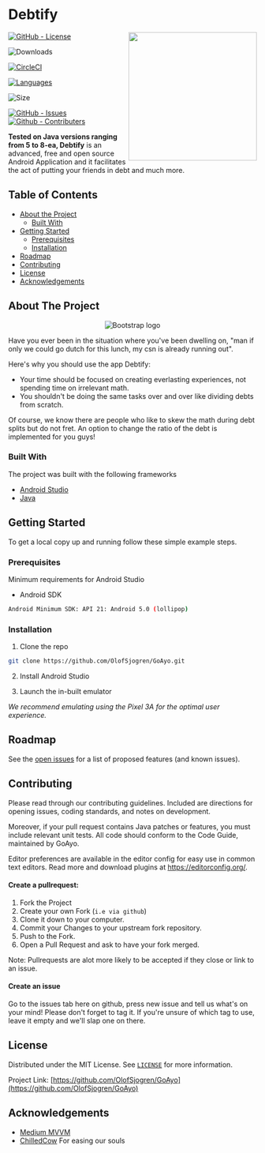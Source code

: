 # Debtify


  
<!-- PROJECT LOGO -->
<a href="https://github.com/OlofSjogren/GoAyo">
<img src="https://user-images.githubusercontent.com/54896147/97000476-1256e000-1537-11eb-9689-b59765608d22.png" height="260px" align="right"/>
</a>

[![GitHub - License](https://img.shields.io/github/license/OlofSjogren/GoAyo)](LICENSE)

![Downloads](https://img.shields.io/github/downloads/Olofsjogren/goayo/total)

[![CircleCI](https://img.shields.io/circleci/build/github/OlofSjogren/GoAyo)](https://app.circleci.com/pipelines/github/OlofSjogren/GoAyo)

[![Languages](https://img.shields.io/github/languages/top/OlofSjogren/GoAyo)](https://github.com/OlofSjogren/GoAyo/search?l=java)

![Size](https://img.shields.io/github/languages/code-size/OlofSjogren/GoAyo)

[![GitHub - Issues](https://img.shields.io/github/issues-raw/OlofSjogren/GOAYO)](https://github.com/OlofSjogren/GoAyo/issues)
[![Github - Contributers](https://img.shields.io/github/contributors/OlofSjogren/GoAyo)](https://github.com/OlofSjogren/GoAyo/graphs/contributors)


**Tested on Java versions ranging from 5 to 8-ea, Debtify** is an advanced, free and open source Android Application and it facilitates the act of putting your friends in debt and much more.




<!-- TABLE OF CONTENTS -->
## Table of Contents

* [About the Project](#about-the-project)
  * [Built With](#built-with)
* [Getting Started](#getting-started)
  * [Prerequisites](#prerequisites)
  * [Installation](#installation)
* [Roadmap](#roadmap)
* [Contributing](#contributing)
* [License](#license)
* [Acknowledgements](#acknowledgements)



<!-- ABOUT THE PROJECT -->
## About The Project
<p align="center">
  <a>
    <img src="https://user-images.githubusercontent.com/54896147/96999704-e8e98480-1535-11eb-8b4d-634211c7f921.jpg" alt="Bootstrap logo">
  </a>
</p>

Have you ever been in the situation where you've been dwelling on, "man if only we could go dutch for this lunch, my csn is already running out".

Here's why you should use the app Debtify:
* Your time should be focused on creating everlasting experiences, not spending time on irrelevant math.
* You shouldn't be doing the same tasks over and over like dividing debts from scratch.

Of course, we know there are people who like to skew the math during debt splits but do not fret. An option to change the ratio of the debt is implemented for you guys!

### Built With
The project was built with the following frameworks
* [Android Studio](https://developer.android.com/studio)
* [Java](https://www.java.com/en/download/)




<!-- GETTING STARTED -->
## Getting Started

To get a local copy up and running follow these simple example steps.

### Prerequisites

Minimum requirements for Android Studio
* Android SDK
```sh
Android Minimum SDK: API 21: Android 5.0 (lollipop)
```

### Installation

1. Clone the repo
```sh
git clone https://github.com/OlofSjogren/GoAyo.git
```
2. Install Android Studio

3. Launch the in-built emulator

_We recommend emulating using the Pixel 3A for the optimal user experience._



<!-- ROADMAP -->
## Roadmap

See the [open issues](https://github.com/OlofSjogren/GoAyo/issues) for a list of proposed features (and known issues).



<!-- CONTRIBUTING -->
## Contributing

Please read through our contributing guidelines. Included are directions for opening issues, coding standards, and notes on development.

Moreover, if your pull request contains Java patches or features, you must include relevant unit tests. All code should conform to the Code Guide, maintained by GoAyo.

Editor preferences are available in the editor config for easy use in common text editors. Read more and download plugins at https://editorconfig.org/.

#### Create a pullrequest:

1. Fork the Project
2. Create your own Fork (`i.e via github`)
3. Clone it down to your computer.
4. Commit your Changes to your upstream fork repository.
5. Push to the Fork.
6. Open a Pull Request and ask to have your fork merged.

Note: Pullrequests are alot more likely to be accepted if they close or link to an issue.

#### Create an issue
Go to the issues tab here on github, press new issue and tell us what's on your mind! Please don't forget to tag it. If you're unsure of which tag to use, leave it empty and we'll slap one on there.


<!-- LICENSE -->
## License

Distributed under the MIT License. See [`LICENSE`](LICENSE) for more information.

Project Link: [https://github.com/OlofSjogren/GoAyo](https://github.com/OlofSjogren/GoAyo)



<!-- ACKNOWLEDGEMENTS -->
## Acknowledgements
* [Medium MVVM](https://medium.com/hongbeomi-dev/create-android-app-with-mvvm-pattern-simply-using-android-architecture-component-529d983eaabe)
* [ChilledCow](https://chilledcow.com/password) For easing our souls






